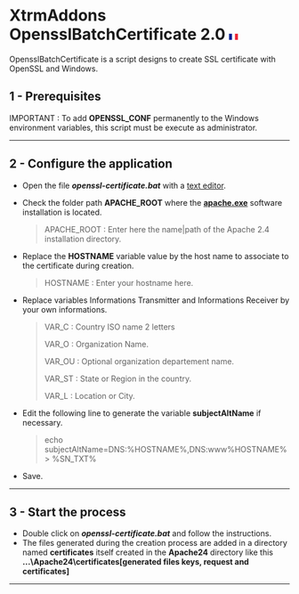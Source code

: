 # XtrmAddons OpensslBatchCertificate 2.0 [![fr-FR](https://github.com/shim-sao/XtrmAddons-Batch/blob/master/MySQLBatchBackup/images/france-flag-icon-16.png)](https://github.com/shim-sao/XtrmAddons-Batch/blob/master/OpensslBatchCertificate/readme.fr-Fr.md)

OpensslBatchCertificate is a script designs to create SSL certificate with OpenSSL and Windows.

## 1 - Prerequisites

IMPORTANT : To add **OPENSSL_CONF** permanently to the Windows environment variables, this script must be execute as administrator.

-----------------------------

## 2 - Configure the application

* Open the file **_openssl-certificate.bat_** with a [text editor](https://notepad-plus-plus.org).

* Check the folder path **APACHE_ROOT** where the **[apache.exe](http://www.apache.org/dyn/closer.cgi)** software installation is located.

  >APACHE_ROOT : Enter here the name|path of the Apache 2.4 installation directory.

* Replace the **HOSTNAME** variable value by the host name to associate to the certificate during creation.

  >HOSTNAME : Enter your hostname here.

* Replace variables Informations Transmitter and Informations Receiver by your own informations.

  >VAR_C  : Country ISO name 2 letters
  >
  >VAR_O  : Organization Name.
  >
  >VAR_OU : Optional organization departement name.
  >
  >VAR_ST : State or Region in the country.
  >
  >VAR_L  : Location or City.

* Edit the following line to generate the variable **subjectAltName** if necessary.

  >echo subjectAltName=DNS&#58;%HOSTNAME%,DNS&#58;www%HOSTNAME% > %SN_TXT%

* Save.

-----------------------------

## 3 - Start the process

* Double click on **_openssl-certificate.bat_** and follow the instructions.
* The files generated during the creation process are added in a directory named **certificates** itself created in the **Apache24** directory like this **...\Apache24\certificates\[generated files keys, request and certificates]**

-----------------------------
